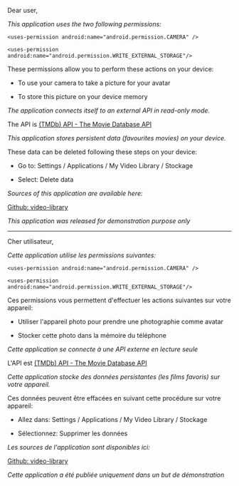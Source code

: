 Dear user,

*This application uses the two following permissions:*

`<uses-permission android:name="android.permission.CAMERA" />`

`<uses-permission android:name="android.permission.WRITE_EXTERNAL_STORAGE"/>`

These permissions allow you to perform these actions on your device:

- To use your camera to take a picture for your avatar

- To store this picture on your device memory

*The application connects itself to an external API in read-only mode.*

The API is [(TMDb) API - The Movie Database API](https://www.themoviedb.org/)

*This application stores persistent data (favourites movies) on your device.*

These data can be deleted following these steps on your device:

- Go to: Settings / Applications / My Video Library / Stockage

- Select: Delete data

*Sources of this application are available here:*

[Github: video-library](https://github.com/Raigyo/video-library)

*This application was released for demonstration purpose only*

---

Cher utilisateur,

*Cette application utilise les permissions suivantes:*

`<uses-permission android:name="android.permission.CAMERA" />`

`<uses-permission android:name="android.permission.WRITE_EXTERNAL_STORAGE"/>`

Ces permissions vous permettent d'effectuer les actions suivantes sur votre appareil:

- Utiliser l'appareil photo pour prendre une photographie comme avatar

- Stocker cette photo dans la mémoire du téléphone

*Cette application se connecte à une API externe en lecture seule*

L'API est [(TMDb) API - The Movie Database API](https://www.themoviedb.org/)

*Cette application stocke des données persistantes (les films favoris) sur votre appareil.*

Ces données peuvent être effacées en suivant cette procédure sur votre appareil:

- Allez dans: Settings / Applications / My Video Library / Stockage

- Sélectionnez: Supprimer les données

*Les sources de l'application sont disponibles ici:*

[Github: video-library](https://github.com/Raigyo/video-library)

*Cette application a été publiée uniquement dans un but de démonstration*
